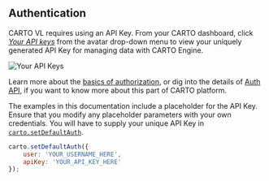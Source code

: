 ## Authentication

CARTO VL requires using an API Key. From your CARTO dashboard, click _[Your API keys](https://carto.com/login)_ from the avatar drop-down menu to view your uniquely generated API Key for managing data with CARTO Engine.

![Your API Keys](../img/avatar.gif)

Learn more about the [basics of authorization]({{site.fundamental_docs}}/authorization/), or dig into the details of [Auth API]({{site.authapi_docs}}/), if you want to know more about this part of CARTO platform.

The examples in this documentation include a placeholder for the API Key. Ensure that you modify any placeholder parameters with your own credentials. You will have to supply your unique API Key in [`carto.setDefaultAuth`](#cartosetdefaultauth).

```javascript
carto.setDefaultAuth({
    user: 'YOUR_USERNAME_HERE',
    apiKey: 'YOUR_API_KEY_HERE'
});
```
